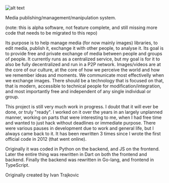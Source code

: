 

![alt text](http://gf--img.s3-website-us-east-1.amazonaws.com/gf_logo_0.3.png "GloFlow logo")

Media publishing/management/manipulation system.

(note: this is alpha software, not feature complete, and still missing more code that needs to be migrated to this repo)

Its purpose is to help manage media (for now mainly images) libraries, to edit media, publish it, exchange it with other people, to analyse it. 
Its goal is to provide free and private exchange of media between people and groups of people. It currently runs as a centralized service, but my goal is for it to also be fully decentralized and run in a P2P network. 
Images/videos are at the core of our culture, at the core of how we perceive the world and how we remember ideas and moments. We communicate most effectivelly when we exchange images. There should be a technology that is focused on that, that is modern, accessible to technical people for modification/integration, and most importantly free and independent of any single individual or group.

This project is still very much work in progress. I doubt that it will ever be done, or truly "ready". I worked on it over the years in an largely unplanned manner, working on parts that were interesting to me, when I had free time and wanted to just hack without deadlines or immediate purpose. There were various pauses in development due to work and general life, but I always came back to it. 
It has been rewritten 3 times since I wrote the first official code in 2012 (that went online). 

Originally it was coded in Python on the backend, and JS on the frontend. Later the entire thing was rewritten in Dart on both the frontend and backend. Finally the backend was rewritten in Go-lang, and frontend in TypeScript. 




Originally created by Ivan Trajkovic
